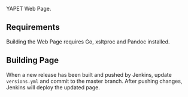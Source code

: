 YAPET Web Page.

Requirements
---

Building the Web Page requires Go, xsltproc and Pandoc installed.


Building Page
---

When a new release has been built and pushed by Jenkins, update
`versions.yml` and commit to the master branch. After pushing changes,
Jenkins will deploy the updated page.

